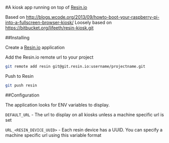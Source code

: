 #A kiosk app running on top of [Resin.io](https://resin.io)

Based on http://blogs.wcode.org/2013/09/howto-boot-your-raspberry-pi-into-a-fullscreen-browser-kiosk/
Loosely based on https://bitbucket.org/lifeeth/resin-kiosk.git

##Installing 

Create a [Resin.io](https://resin.io) application

Add the Resin.io remote url to your project

```sh
git remote add resin git@git.resin.io:username/projectname.git
```

Push to Resin

```sh
git push resin
```

##Configuration

The application looks for ENV variables to display. 

`DEFAULT_URL` - The url to display on all kiosks unless a machine
specific url is set

`URL_<RESIN_DEVICE_UUID>` - Each resin device has a UUID. You can
specify a machine specific url using this variable format
